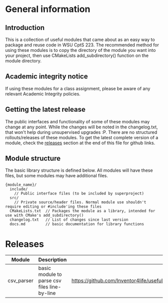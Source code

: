 # General information
## Introduction
This is a collection of useful modules that came about as an easy way to package and reuse code in WSU CptS 223. The recommended method for using these modules is to copy the directory of the module you want into your project, then use CMakeLists add_subdirectory() function on the module directory.

## Academic integrity notice
If using these modules for a class assignment, please be aware of any relevant Academic Integrity policies.

## Getting the latest release
The public interfaces and functionality of some of these modules may change at any point. While the changes will be noted in the changelog.txt, that won't help during unsupervised upgrades :P. There are no structured rollouts/releases of these modules. To get the latest complete version of a module, check the [releases](#releases) section at the end of this file for github links.

## Module structure
The basic library structure is defined below. All modules will have these files, but some modules may have additional files.
```
{module_name}/
  include/
    // Public interface files (to be included by superproject)
  src/
    // Private source/header files. Normal module use shouldn't require editing or #include'ing these files
  CMakeLists.txt  // Packages the module as a library, intended for use with CMake's add_subdirectory()
  changelog.txt   // List of changes since last version
  docs.md         // basic documentation for library functions
```

# Releases
| Module   | Description                                | Link to latest release |
|--------  |-------------                               |------------------------|
|csv_parser|basic module to parse csv files line-by-line|<https://github.com/Inventor4life/useful_modules/tree/6eaddc123f241acfa5e963a184581d804d50b06a>|
